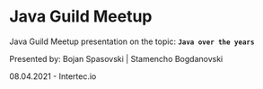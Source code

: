 # Java Guild Meetup
Java Guild Meetup presentation on the topic:  **``Java over the years``**

Presented by: Bojan Spasovski | Stamencho Bogdanovski 

08.04.2021 - Intertec.io
